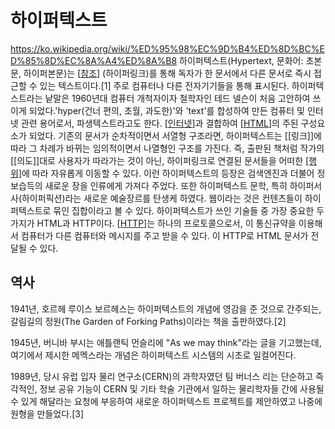 # 하이퍼텍스트

https://ko.wikipedia.org/wiki/%ED%95%98%EC%9D%B4%ED%8D%BC%ED%85%8D%EC%8A%A4%ED%8A%B8
하이퍼텍스트(Hypertext, 문화어: 초본문, 하이퍼본문)는 [[참조]] (하이퍼링크)를 통해 독자가 한 문서에서 다른 문서로 즉시 접근할 수 있는 텍스트이다.[1] 주로 컴퓨터나 다른 전자기기들을 통해 표시된다. 하이퍼텍스트라는 낱말은 1960년대 컴퓨터 개척자이자 철학자인 테드 넬슨이 처음 고안하여 쓰이게 되었다.'hyper(건너 편의, 초월, 과도한)'와 'text'를 합성하여 만든 컴퓨터 및 인터넷 관련 용어로서, 파생텍스트라고도 한다. [[인터넷]]과 결합하여 [[HTML]]의 주된 구성요소가 되었다. 기존의 문서가 순차적이면서 서열형 구조라면, 하이퍼텍스트는 [[링크]]에 따라 그 차례가 바뀌는 임의적이면서 나열형인 구조를 가진다. 즉, 출판된 책처럼 작가의 [[의도]]대로 사용자가 따라가는 것이 아닌, 하이퍼링크로 연결된 문서들을 어떠한 [[행위]](클릭)에 따라 자유롭게 이동할 수 있다. 이런 하이퍼텍스트의 등장은 검색엔진과 더불어 정보습득의 새로운 장을 인류에게 가져다 주었다. 또한 하이퍼텍스트 문학, 특히 하이퍼서사(하이퍼픽션)라는 새로운 예술장르를 탄생케 하였다. 웹이라는 것은 컨텐츠들이 하이퍼텍스트로 묶인 집합이라고 볼 수 있다. 하이퍼텍스트가 쓰인 기술들 중 가장 중요한 두 가지가 HTML과 HTTP이다. [[HTTP]]는 하나의 프로토콜으로서, 이 통신규약을 이용해서 컴퓨터가 다른 컴퓨터와 메시지를 주고 받을 수 있다. 이 HTTP로 HTML 문서가 전달될 수 있다.

## 역사
1941년, 호르헤 루이스 보르헤스는 하이퍼텍스트의 개념에 영감을 준 것으로 간주되는, 갈림길의 정원(The Garden of Forking Paths)이라는 책을 출판하였다.[2]

1945년, 버니바 부시는 애틀랜틱 먼슬리에 "As we may think"라는 글을 기고했는데, 여기에서 제시한 메멕스라는 개념은 하이퍼텍스트 시스템의 시초로 일컬어진다.

1989년, 당시 유럽 입자 물리 연구소(CERN)의 과학자였던 팀 버너스 리는 단순하고 즉각적인, 정보 공유 기능이 CERN 및 기타 학술 기관에서 일하는 물리학자들 간에 사용될 수 있게 해달라는 요청에 부응하여 새로운 하이퍼텍스트 프로젝트를 제안하였고 나중에 원형을 만들었다.[3]

[//begin]: # "Autogenerated link references for markdown compatibility"
[참조]: 참조.md "참조"
[인터넷]: 인터넷.md "인터넷"
[HTML]: HTML.md "HTML"
[HTTP]: HTTP.md "HTTP"
[//end]: # "Autogenerated link references"